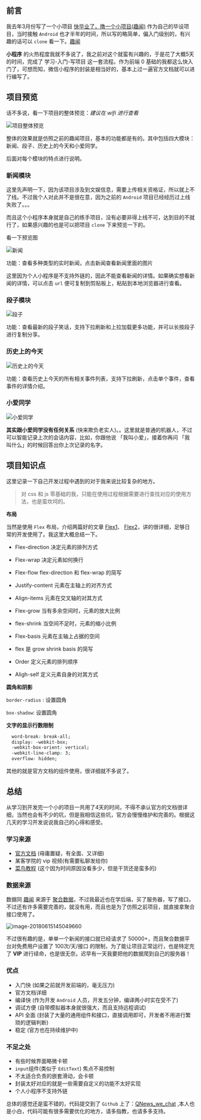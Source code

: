 

## 前言

我去年3月份写了一个小项目 [快毕业了，撸一个小项目(趣闻)](https://www.jianshu.com/p/ae4aa11f35a4)  作为自己的毕设项目，当时接触 `Android` 也才半年的时间，所以写的略简单，偏入门级别的，有兴趣的话可以 `clone` 看一下。[趣闻](https://github.com/xiaweizi/QNews)

**小程序** 的火热程度我就不多说了，我之前对这个就蛮有兴趣的，于是花了大概5天的时间，完成了 学习-入门-写项目 这一套流程。作为前端 0 基础的我都这么快入门了，可想而知，微信小程序的封装是相当好的，基本上过一遍官方文档就可以进行编写了。

## 项目预览

话不多说，看一下项目的整体预览：*建议在 wifi 进行查看*

![项目整体预览](http://owj4ejy7m.bkt.clouddn.com/2018-06-15-%E5%B0%8F%E7%A8%8B%E5%BA%8F%E9%A2%84%E8%A7%88.gif)

整体的效果就是仿照之前的趣闻项目，基本的功能都是有的。其中包括四大模块：新闻、段子、历史上的今天和小爱同学。

后面对每个模块的特点进行说明。

### 新闻模块

这里先声明一下，因为该项目涉及到文娱信息，需要上传相关资格证，所以就上不了线。不过我个人对此并不是很在意，因为之前的 `Android` 项目已经经历过上线失败了。。。

而且这个小程序本身就是自己的练手项目，没有必要非得上线不可，达到目的不就行了，如果感兴趣的也是可以把项目 `clone` 下来预览一下的。

看一下预览图

![新闻](http://owj4ejy7m.bkt.clouddn.com/2018-06-15-news.gif)

功能：查看多种类型的实时新闻，点击新闻查看新闻里面的图片

这里因为个人小程序是不支持外链的，因此不能查看新闻的详情。如果确实想看新闻的详情，可以点击 `url` 便可复制到剪贴板上，粘贴到本地浏览器进行查看。

### 段子模块

![段子](http://owj4ejy7m.bkt.clouddn.com/2018-06-15-joker.gif)

功能：查看最新的段子笑话，支持下拉刷新和上拉加载更多功能，并可以长按段子进行复制分享。

### 历史上的今天

![历史上的今天](http://owj4ejy7m.bkt.clouddn.com/2018-06-15-today.gif)

功能：查看历史上今天的所有相关事件列表，支持下拉刷新，点击单个事件，查看事件的详情介绍。

### 小爱同学

![小爱同学](http://owj4ejy7m.bkt.clouddn.com/2018-06-15-girl.gif)

**其实跟小爱同学没有任何关系** (快来欺负老实人)。。这里就是普通的机器人，不过可以智能记录上次的会话内容，比如，你跟他说 「我叫小爱」，接着你再问 「我叫什么」的时候回答出你上次记录的名字。

## 项目知识点

这里记录一下自己开发过程中遇到的对于我来说比较复杂的地方。

> 对 css 和 js 零基础的我，只能在使用过程根据需要进行查找对应的使用方法，也是蛮坎坷的。

**布局**

当然是使用 `Flex` 布局，介绍两篇好的文章 [Flex1](https://mp.weixin.qq.com/mp/profile_ext?action=home&__biz=MzIxNjc0ODExMA==&scene=124&#wechat_redirect)、 [Flex2](https://mp.weixin.qq.com/mp/profile_ext?action=home&__biz=MzIxNjc0ODExMA==&scene=124&#wechat_redirect)，讲的很详细，足够日常的开发使用了。我这里大概总结一下。

- Flex-direction 决定元素的排列方式
- Flex-wrap 决定元素如何换行
- Flex-flow flex-direction 和 flex-wrap 的简写
- Justify-content 元素在主轴上的对齐方式
- Align-items 元素在交叉轴的对其方式



- Flex-grow 当有多余空间时，元素的放大比例
- flex-shrink 当空间不足时，元素的缩小比例
- Flex-basis 元素在主轴上占据的空间
- flex 是 grow shrink basis 的简写
- Order 定义元素的排列顺序
- Aligh-self 定义元素自身的对其方式

**圆角和阴影**

`border-radius` : 设置圆角

`box-shadow`: 设置圆角

**文字的显示行数限制**

```css
  word-break: break-all;
  display: -webkit-box;
  -webkit-box-orient: vertical;
  -webkit-line-clamp: 3;
  overflow: hidden;
```

其他的就是官方文档的组件使用，很详细就不多说了。



## 总结

从学习到开发完一个小的项目一共用了4天的时间，不得不承认官方的文档很详细，当然也会有不少的坑，但是我相信这些坑，官方会慢慢维护和完善的。根据这几天的学习开发说说我自己的心得和感受。

### 学习来源

- [官方文档](https://developers.weixin.qq.com/miniprogram/introduction/index.html?t=1529045132) (毋庸置疑，有全面、又详细)
- 某客学院的 vip 视频(有需要私聊发给你)
- [菜鸟教程](http://www.runoob.com/w3cnote/wx-xcx-repo.html) (这个因为时间原因没看多少，但是干货还是蛮多的)

### 数据来源

数据同 [趣闻](https://www.jianshu.com/p/ae4aa11f35a4) 来源于 [聚合数据](https://www.juhe.cn/)，不过我最近也在学后端，买了服务器，写了接口，不过还有许多需要完善的，就没有用，而且也是为了仿照之前项目，就直接拿聚合接口使用了。

![image-20180615145049660](http://owj4ejy7m.bkt.clouddn.com/2018-06-15-065055.png)

不过很有趣的是，单单一个新闻的接口就已经请求了 50000+，而且聚合数据平台对免费用户设置了 100次/天/接口 的限制，为了能让项目正常运行，也是特定充了 **VIP** 进行续命，也是很无奈。迟早有一天我要把他的数据爬到自己的服务器！

### 优点

- 入门快 (如果之前就开发前端的，毫无压力)
- 官方文档详细
- 编译快 (作为开发 `Android` 人员，开发五分钟，编译两小时实在受不了)
- 调试方便 (自带模拟器本身就很强大，而且支持远程调试)
- API 全面 (封装了大量的通用组件和接口，直接调用即可，开发者不用进行繁琐的逻辑判断)
- 稳定 (官方也在持续维护中)

### 不足之处

- 有些时候界面略微卡顿
- `input`组件(类似于 `EditText`) 焦点不易控制
- 不太适合负责的嵌套滑动，会卡顿
- 封装太好对应的就是一些需要自定义的功能不太好实现
- 个人小程序不支持外链

总体的感觉还是蛮不错的，代码提交到了 `Github` 上了：[QNews_we_chat](https://github.com/xiaweizi/QNews_we_chat) ,本人也是小白，代码可能有很多需要优化的地方，请多指教，也请多多支持。
